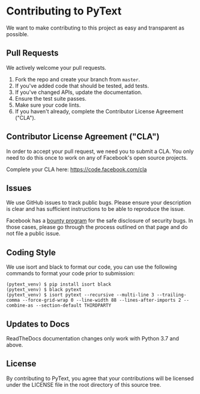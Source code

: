 # Contributing to PyText
We want to make contributing to this project as easy and transparent as
possible.

## Pull Requests
We actively welcome your pull requests.

1. Fork the repo and create your branch from `master`.
2. If you've added code that should be tested, add tests.
3. If you've changed APIs, update the documentation.
4. Ensure the test suite passes.
5. Make sure your code lints.
6. If you haven't already, complete the Contributor License Agreement ("CLA").

## Contributor License Agreement ("CLA")
In order to accept your pull request, we need you to submit a CLA. You only need
to do this once to work on any of Facebook's open source projects.

Complete your CLA here: <https://code.facebook.com/cla>

## Issues
We use GitHub issues to track public bugs. Please ensure your description is
clear and has sufficient instructions to be able to reproduce the issue.

Facebook has a [bounty program](https://www.facebook.com/whitehat/) for the safe
disclosure of security bugs. In those cases, please go through the process
outlined on that page and do not file a public issue.

## Coding Style  
We use isort and black to format our code, you can use the following commands to format your code prior to submission:

```
(pytext_venv) $ pip install isort black
(pytext_venv) $ black pytext 
(pytext_venv) $ isort pytext --recursive --multi-line 3 --trailing-comma --force-grid-wrap 0 --line-width 88 --lines-after-imports 2 --combine-as --section-default THIRDPARTY
```

## Updates to Docs

ReadTheDocs documentation changes only work with Python 3.7 and above. 
 
## License
By contributing to PyText, you agree that your contributions will be licensed
under the LICENSE file in the root directory of this source tree.
